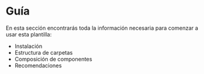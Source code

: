 # Guía

En esta sección encontrarás toda la información necesaria para comenzar a usar esta plantilla:

- Instalación
- Estructura de carpetas
- Composición de componentes
- Recomendaciones